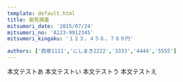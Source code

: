 ```yaml
---
template: default.html
title: 御見積書
mitsumori_date: '2015/07/24'
mitsumori_no: 'A123-9912345'
mitsumori_kingaku: '１２３，４５６，７８９円'

authors: ['西巻1111','にしまき2222','3333','4444','5555']
---
```

本文テストあ
本文テストい
本文テストう
本文テストえ
